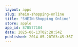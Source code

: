 ```yaml
---
layout: apps
slug: shein-shopping-online
title: "SHEIN-Shopping Online"
store: apple
app_id: 878577184
date: 2025-06-13T02:28:54Z
published: 2014-05-20T03:45:36Z
---
```

